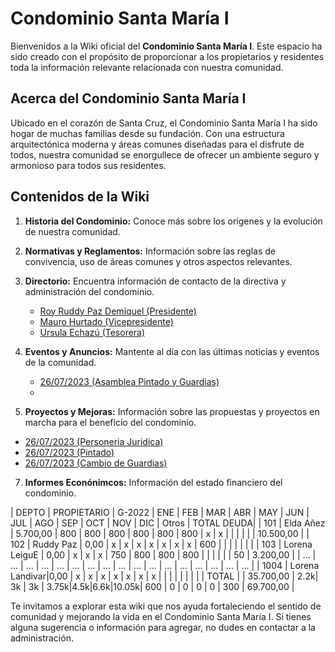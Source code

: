 # Condominio Santa María I



Bienvenidos a la Wiki oficial del **Condominio Santa María I**. Este espacio ha sido creado con el propósito de proporcionar a los propietarios y residentes toda la información relevante relacionada con nuestra comunidad.


## Acerca del Condominio Santa María I

Ubicado en el corazón de Santa Cruz, el Condominio Santa María I ha sido hogar de muchas familias desde su fundación. Con una estructura arquitectónica moderna y áreas comunes diseñadas para el disfrute de todos, nuestra comunidad se enorgullece de ofrecer un ambiente seguro y armonioso para todos sus residentes.


## Contenidos de la Wiki

1. **Historia del Condominio:** Conoce más sobre los orígenes y la evolución de nuestra comunidad.
2. **Normativas y Reglamentos:** Información sobre las reglas de convivencia, uso de áreas comunes y otros aspectos relevantes.
3. **Directorio:** Encuentra información de contacto de la directiva y administración del condominio.
    - [Roy Ruddy Paz Demiquel (Presidente)](https://github.com/Condominio-Santa-Maria/.github/wiki/Presidente)
    - [Mauro Hurtado (Vicepresidente)](https://github.com/Condominio-Santa-Maria/.github/wiki/Vicepresidente)
    - [Ursula Echazú (Tesorera)](https://github.com/Condominio-Santa-Maria/.github/wiki/Tesorero)

5. **Eventos y Anuncios:** Mantente al día con las últimas noticias y eventos de la comunidad.
    - [26/07/2023 (Asamblea Pintado y Guardias)](https://github.com/Condominio-Santa-Maria/.github/wiki/Asamblea26072023)
    - 
7. **Proyectos y Mejoras:** Información sobre las propuestas y proyectos en marcha para el beneficio del condominio.

- [26/07/2023 (Personeria Juridica)](https://github.com/Condominio-Santa-Maria/.github/wiki/PersoneriaJuridica)
- [26/07/2023 (Pintado)](https://github.com/Condominio-Santa-Maria/.github/wiki/Pintado26072023)
- [26/07/2023 (Cambio de Guardias)](https://github.com/Condominio-Santa-Maria/.github/wiki/CambioGuardias26072023)

 7. **Informes Econónimcos:** Información del estado financiero del condominio.
    
| DEPTO | PROPIETARIO    | G-2022    | ENE | FEB | MAR | ABR | MAY | JUN | JUL | AGO | SEP | OCT | NOV | DIC | Otros | TOTAL DEUDA| 
| 101   | Elda Añez      | 5.700,00  | 800 | 800 | 800 | 800 | 800 | 800 | x   | x   |     |     |     |     |       | 10.500,00  |
| 102   | Ruddy Paz      | 0,00      | x   | x   | x   | x   | x   | x   | x   | 600 |     |     |     |     |       |            | 
| 103   | Lorena LeiguE  | 0,00      | x   | x   | x   | 750 | 800 | 800 | 800 |     |     |     |     |     | 50    |  3.200,00  |
| ...   | ...            | ...       | ... | ... | ... | ... | ... | ... | ... | ... | ... | ... | ... | ... | ...   | ...        |
| 1004  | Lorena Landivar|0,00       | x   | x   | x   | x   | x   | x   | x   |     |     |     |     |     |       |            |
| TOTAL |                | 35.700,00 | 2.2k| 3k  | 3k  | 3.75k|4.5k|6.6k|10.05k| 600 | 0   | 0   | 0   | 0   | 300   |  69.700,00 |


Te invitamos a explorar esta wiki que nos ayuda fortaleciendo el sentido de comunidad y mejorando la vida en el Condominio Santa María I. Si tienes alguna sugerencia o información para agregar, no dudes en contactar a la administración.

